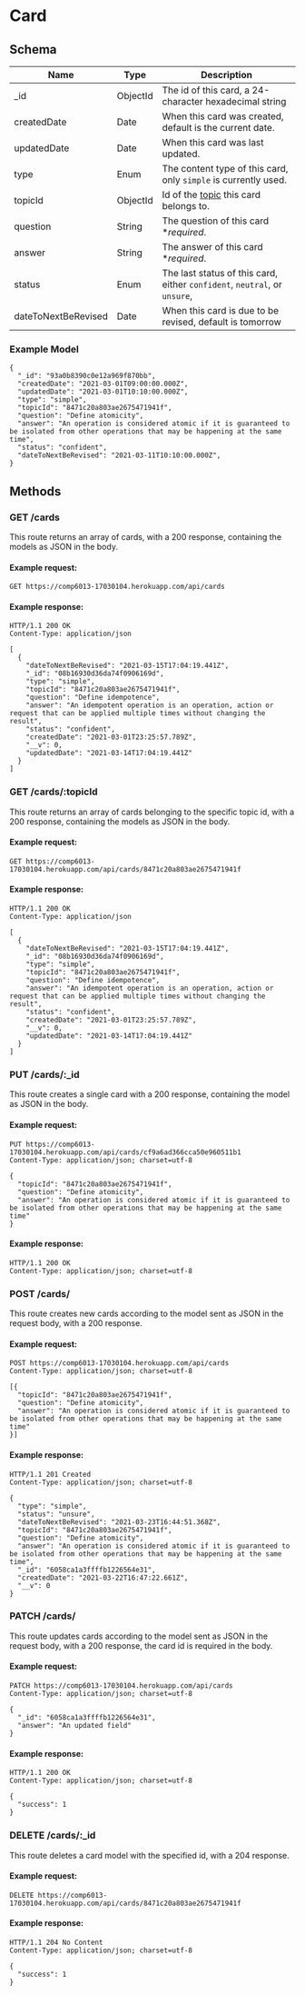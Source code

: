 # Card

## Schema

Name | Type | Description
---- | ---- | -----------
_id | ObjectId | The id of this card, a 24-character hexadecimal string
createdDate | Date | When this card was created, default is the current date.
updatedDate | Date | When this card was last updated.
type | Enum | The content type of this card, only `simple` is currently used.
topicId | ObjectId | Id of the [topic](./topic.md#schema) this card belongs to.
question | String | The question of this card **required*.
answer | String | The answer of this card **required*.
status | Enum | The last status of this card, either `confident`, `neutral`, or `unsure`,
dateToNextBeRevised | Date | When this card is due to be revised, default is tomorrow

### Example Model

```
{
  "_id": "93a0b8390c0e12a969f870bb",
  "createdDate": "2021-03-01T09:00:00.000Z",
  "updatedDate": "2021-03-01T10:10:00.000Z",
  "type": "simple",
  "topicId": "8471c20a803ae2675471941f",
  "question": "Define atomicity",
  "answer": "An operation is considered atomic if it is guaranteed to be isolated from other operations that may be happening at the same time",
  "status": "confident",
  "dateToNextBeRevised": "2021-03-11T10:10:00.000Z",
}
```

## Methods


### GET /cards
This route returns an array of cards, with a 200 response, containing the models as JSON in the body.

#### Example request:

```
GET https://comp6013-17030104.herokuapp.com/api/cards

```

#### Example response:

```
HTTP/1.1 200 OK
Content-Type: application/json

[
  {
    "dateToNextBeRevised": "2021-03-15T17:04:19.441Z",
    "_id": "08b16930d36da74f0906169d",
    "type": "simple",
    "topicId": "8471c20a803ae2675471941f",
    "question": "Define idempotence",
    "answer": "An idempotent operation is an operation, action or request that can be applied multiple times without changing the result",
    "status": "confident",
    "createdDate": "2021-03-01T23:25:57.789Z",
    "__v": 0,
    "updatedDate": "2021-03-14T17:04:19.441Z"
  }
]
```


### GET /cards/:topicId
This route returns an array of cards belonging to the specific topic id, with a 200 response, containing the models as JSON in the body.

#### Example request:

```
GET https://comp6013-17030104.herokuapp.com/api/cards/8471c20a803ae2675471941f
```

#### Example response:


```
HTTP/1.1 200 OK
Content-Type: application/json

[
  {
    "dateToNextBeRevised": "2021-03-15T17:04:19.441Z",
    "_id": "08b16930d36da74f0906169d",
    "type": "simple",
    "topicId": "8471c20a803ae2675471941f",
    "question": "Define idempotence",
    "answer": "An idempotent operation is an operation, action or request that can be applied multiple times without changing the result",
    "status": "confident",
    "createdDate": "2021-03-01T23:25:57.789Z",
    "__v": 0,
    "updatedDate": "2021-03-14T17:04:19.441Z"
  }
]
```


### PUT /cards/:_id
This route creates a single card with a 200 response, containing the model as JSON in the body.

#### Example request:
```
PUT https://comp6013-17030104.herokuapp.com/api/cards/cf9a6ad366cca50e960511b1
Content-Type: application/json; charset=utf-8

{
  "topicId": "8471c20a803ae2675471941f",
  "question": "Define atomicity",
  "answer": "An operation is considered atomic if it is guaranteed to be isolated from other operations that may be happening at the same time"
}
```

#### Example response:

```
HTTP/1.1 200 OK
Content-Type: application/json; charset=utf-8
```


### POST /cards/
This route creates new cards according to the model sent as JSON in the request body, with a 200 response.

#### Example request:

```
POST https://comp6013-17030104.herokuapp.com/api/cards
Content-Type: application/json; charset=utf-8

[{
  "topicId": "8471c20a803ae2675471941f",
  "question": "Define atomicity",
  "answer": "An operation is considered atomic if it is guaranteed to be isolated from other operations that may be happening at the same time"
}]
```

#### Example response:


```
HTTP/1.1 201 Created
Content-Type: application/json; charset=utf-8

{
  "type": "simple",
  "status": "unsure",
  "dateToNextBeRevised": "2021-03-23T16:44:51.368Z",
  "topicId": "8471c20a803ae2675471941f",
  "question": "Define atomicity",
  "answer": "An operation is considered atomic if it is guaranteed to be isolated from other operations that may be happening at the same time",
  "_id": "6058ca1a3ffffb1226564e31",
  "createdDate": "2021-03-22T16:47:22.661Z",
  "__v": 0
}
```


### PATCH /cards/
This route updates cards according to the model sent as JSON in the request body, with a 200 response, the card id is required in the body.

#### Example request:

```
PATCH https://comp6013-17030104.herokuapp.com/api/cards
Content-Type: application/json; charset=utf-8

{
  "_id": "6058ca1a3ffffb1226564e31",
  "answer": "An updated field"
}
```

#### Example response:

```
HTTP/1.1 200 OK
Content-Type: application/json; charset=utf-8

{
  "success": 1
}
```


### DELETE /cards/:_id
This route deletes a card model with the specified id, with a 204 response.

#### Example request:

```
DELETE https://comp6013-17030104.herokuapp.com/api/cards/8471c20a803ae2675471941f
```

#### Example response:

```
HTTP/1.1 204 No Content
Content-Type: application/json; charset=utf-8

{
  "success": 1
}
```